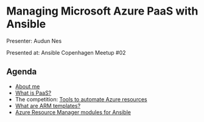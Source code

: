 # Managing Microsoft Azure PaaS with Ansible

Presenter: Audun Nes

Presented at: Ansible Copenhagen Meetup #02

## Agenda

* [About me](about.md)
* [What is PaaS?](PaaS.md)
* The competition: [Tools to automate Azure resources](tools.md)
* [What are ARM templates?](arm.md)
* [Azure Resource Manager modules for Ansible](ansible.md)
